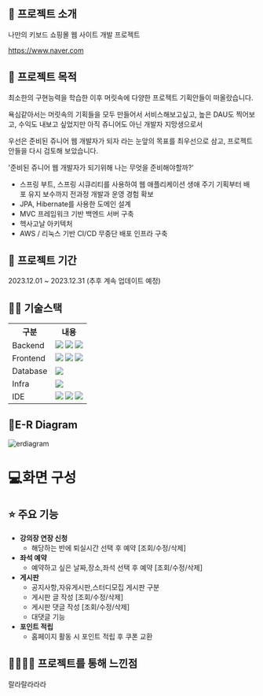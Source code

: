 ## 👀 프로젝트 소개
나만의 키보드 쇼핑몰 웹 사이트 개발 프로젝트

https://www.naver.com

## 👀 프로젝트 목적
최소한의 구현능력을 학습한 이후 머릿속에 다양한 프로젝트 기획안들이 떠올랐습니다.

욕심같아서는 머릿속의 기획들을 모두 만들어서 서비스해보고싶고, 높은 DAU도 찍어보고, 수익도 내보고 싶었지만 아직 쥬니어도 아닌 개발자 지망생으로서

우선은 준비된 쥬니어 웹 개발자가 되자 라는 눈앞의 목표를 최우선으로 삼고, 프로젝트안들을 다시 검토해 보았습니다.

'준비된 쥬니어 웹 개발자가 되기위해 나는 무엇을 준비해야할까?'

* 스프링 부트, 스프링 시큐리티를 사용하여 웹 애플리케이션 생애 주기 기획부터 배포 유지 보수까지 전과정 개발과 운영 경험 확보
* JPA, Hibernate를 사용한 도메인 설계
* MVC 프레임워크 기반 백엔드 서버 구축
* 헥사고날 아키텍처
* AWS / 리눅스 기반 CI/CD 무중단 배포 인프라 구축

## 📅 프로젝트 기간
2023.12.01 ~ 2023.12.31 (추후 계속 업데이트 예정)
<br>

## 💪🏻 기술스택
<table>
    <tr>
        <th>구분</th>
        <th>내용</th>
    </tr>
    <tr>
        <td>Backend</td>
        <td>
          <img src="https://img.shields.io/badge/springboot-0ABF53?style=for-the-badge&logo=springboot&logoColor=white">    
          <img src="https://img.shields.io/badge/jpa-0ABF53?style=for-the-badge&logo=springboot&logoColor=white">
          <img src="https://img.shields.io/badge/springsecurity-0ABF53F?style=for-the-badge&logo=springsecurity&logoColor=white">
      </td>
    </tr>
    <tr>
        <td>Frontend</td>
        <td>
         <img src="https://img.shields.io/badge/javascript-F7DF1E?style=for-the-badge&logo=javascript&logoColor=black">
         <img src="https://img.shields.io/badge/thymeleaf-0ABF53?style=for-the-badge&logo=thymeleaf&logoColor=white">
         <img src="https://img.shields.io/badge/bootstrap-A100FF?style=for-the-badge&logo=bootstrap&logoColor=white">
      </td>
    </tr>
    <tr>
        <td>Database</td>
        <td>
            <img src="https://img.shields.io/badge/mysql-31A8FF?style=for-the-badge&logo=mysql&logoColor=white">
        </td>
    </tr>
    <tr>
        <td>Infra</td>
        <td>
            <img src="https://img.shields.io/badge/amazonaws-EC1C24?style=for-the-badge&logo=amazonaws&logoColor=white">
        </td>
    </tr>
    <tr>
        <td>IDE</td>
        <td>
            <img src="https://img.shields.io/badge/intellijidea-A100FF?style=for-the-badge&logo=intellijidea&logoColor=white"/>
            <img src="https://img.shields.io/badge/mysqlworkbench-31A8FF?style=for-the-badge&logo=mysql&logoColor=white">
            <img src="https://img.shields.io/badge/GitHub-5A45FF?style=for-the-badge&logo=GitHub&logoColor=white"/>
        </td>
    </tr>
</table>

## 📌E-R Diagram
![erdiagram](https://github.com/gambae/allTheKeboard-Project/assets/103255941/51e44598-dfd8-420c-b7b5-77bb265b5270)

# 💻화면 구성

## ⭐ 주요 기능
* <b>강의장 연장 신청</b>
  * 해당하는 반에 퇴실시간 선택 후 예약 [조회/수정/삭제]
* <b>좌석 예약</b>
  * 예약하고 싶은 날짜,장소,좌석 선택 후 예약 [조회/수정/삭제]
* <b>게시판</b>
  * 공지사항,자유게시판,스터디모집 게시판 구분
  * 게시판 글 작성 [조회/수정/삭제]
  * 게시판 댓글 작성 [조회/수정/삭제]
  * 대댓글 기능
* <b>포인트 적립</b>
  * 홈페이지 활동 시 포인트 적립 후 쿠폰 교환

## 👨‍👩‍👦‍👦 프로젝트를 통해 느낀점
랄라랄라라라
